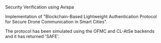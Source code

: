 Security Verification using Avispa

Implementation of "Blockchain-Based Lightweight Authentication Protocol for Secure Drone Communication in Smart Cities".

The protocol has been simulated using the OFMC and CL-AtSe backends and it has returned 'SAFE'.

